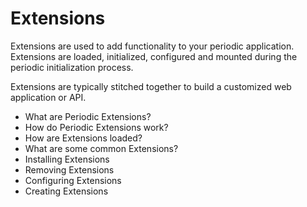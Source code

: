 # Extensions

Extensions are used to add functionality to your periodic application. Extensions are loaded, initialized, configured and mounted during the periodic initialization process.

Extensions are typically stitched together to build a customized web application or API.

* What are Periodic Extensions?
* How do Periodic Extensions work?
* How are Extensions loaded?
* What are some common Extensions?
* Installing Extensions
* Removing Extensions
* Configuring Extensions
* Creating Extensions
